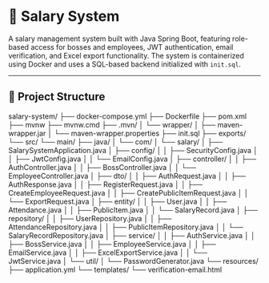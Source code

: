 # 💼 Salary System

A salary management system built with Java Spring Boot, featuring role-based access for bosses and employees, JWT authentication, email verification, and Excel export functionality. The system is containerized using Docker and uses a SQL-based backend initialized with `init.sql`.

---

## 📁 Project Structure

salary-system/
├── docker-compose.yml
├── Dockerfile
├── pom.xml
├── mvnw
├── mvnw.cmd
├── .mvn/
│   └── wrapper/
│       ├── maven-wrapper.jar
│       └── maven-wrapper.properties
├── init.sql
├── exports/
└── src/
    └── main/
        ├── java/
        │   └── com/
        │       └── salary/
        │           ├── SalarySystemApplication.java
        │           ├── config/
        │           │   ├── SecurityConfig.java
        │           │   ├── JwtConfig.java
        │           │   └── EmailConfig.java
        │           ├── controller/
        │           │   ├── AuthController.java
        │           │   ├── BossController.java
        │           │   └── EmployeeController.java
        │           ├── dto/
        │           │   ├── AuthRequest.java
        │           │   ├── AuthResponse.java
        │           │   ├── RegisterRequest.java
        │           │   ├── CreateEmployeeRequest.java
        │           │   ├── CreatePublicItemRequest.java
        │           │   └── ExportRequest.java
        │           ├── entity/
        │           │   ├── User.java
        │           │   ├── Attendance.java
        │           │   ├── PublicItem.java
        │           │   └── SalaryRecord.java
        │           ├── repository/
        │           │   ├── UserRepository.java
        │           │   ├── AttendanceRepository.java
        │           │   ├── PublicItemRepository.java
        │           │   └── SalaryRecordRepository.java
        │           ├── service/
        │           │   ├── AuthService.java
        │           │   ├── BossService.java
        │           │   ├── EmployeeService.java
        │           │   ├── EmailService.java
        │           │   ├── ExcelExportService.java
        │           │   └── JwtService.java
        │           └── util/
        │               └── PasswordGenerator.java
        └── resources/
            ├── application.yml
            └── templates/
                └── verification-email.html
